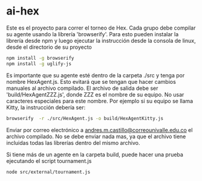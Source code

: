 # ai-hex

Este es el proyecto para correr el torneo de Hex. Cada grupo debe compilar su agente usando la librería 'browserify'. Para esto pueden instalar la librería desde npm y luego ejecutar la instrucción desde la consola de linux, desde el directorio de su proyecto

```bash
npm install -g browserify
npm install -g uglify-js
```

Es importante que su agente esté dentro de la carpeta ./src y tenga por nombre HexAgent.js. Esto evitará que se tengan que hacer cambios manuales al archivo compilado. El archivo de salida debe ser 'build/HexAgentZZZ.js', donde ZZZ es el nombre de su equipo. No usar caracteres especiales para este nombre. Por ejemplo si su equipo se llama Kitty, la instrucción debería ser:

``` bash
browserify  -r ./src/HexAgent.js -o build/HexAgentKitty.js
```

Enviar por correo electrónico a andres.m.castillo@correounivalle.edu.co el archivo compilado. No se debe enviar nada mas, ya que el archivo tiene incluidas todas las librerías dentro del mismo archivo.

Si tiene más de un agente en la carpeta build, puede hacer una prueba ejecutando el script tournament.js

``` bash
node src/external/tournament.js
```
